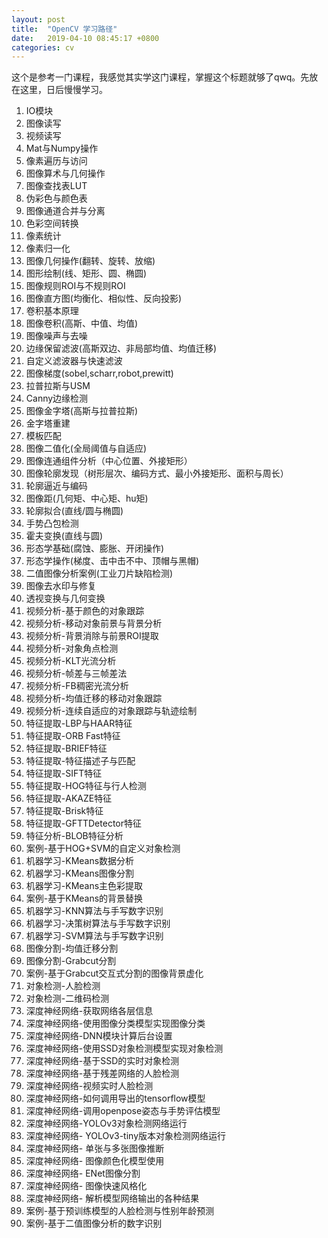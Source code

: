 ```yaml
---
layout: post
title:  "OpenCV 学习路径"
date:   2019-04-10 08:45:17 +0800
categories: cv
---
```


<script type="text/javascript" async
  src="https://cdnjs.cloudflare.com/ajax/libs/mathjax/2.7.2/MathJax.js?config=TeX-MML-AM_CHTML">
</script>

这个是参考一门课程，我感觉其实学这门课程，掌握这个标题就够了qwq。先放在这里，日后慢慢学习。

1. IO模块
2. 图像读写
3. 视频读写
4. Mat与Numpy操作
5. 像素遍历与访问
6. 图像算术与几何操作
7. 图像查找表LUT
8. 伪彩色与颜色表
9. 图像通道合并与分离
10. 色彩空间转换
11. 像素统计
12. 像素归一化
13. 图像几何操作(翻转、旋转、放缩)
14. 图形绘制(线、矩形、圆、椭圆)
15. 图像规则ROI与不规则ROI
16. 图像直方图(均衡化、相似性、反向投影)
17. 卷积基本原理
18. 图像卷积(高斯、中值、均值)
19. 图像噪声与去噪
20. 边缘保留滤波(高斯双边、非局部均值、均值迁移)
21. 自定义滤波器与快速滤波
22. 图像梯度(sobel,scharr,robot,prewitt)
23. 拉普拉斯与USM
24. Canny边缘检测
25. 图像金字塔(高斯与拉普拉斯)
26. 金字塔重建
27. 模板匹配
28. 图像二值化(全局阈值与自适应)
29. 图像连通组件分析（中心位置、外接矩形）
30. 图像轮廓发现（树形层次、编码方式、最小外接矩形、面积与周长）
31. 轮廓逼近与编码
32. 图像距(几何矩、中心矩、hu矩)
33. 轮廓拟合(直线/圆与椭圆)
34. 手势凸包检测
35. 霍夫变换(直线与圆)
36. 形态学基础(腐蚀、膨胀、开闭操作)
37. 形态学操作(梯度、击中击不中、顶帽与黑帽)
38. 二值图像分析案例(工业刀片缺陷检测)
39. 图像去水印与修复
40. 透视变换与几何变换
41. 视频分析-基于颜色的对象跟踪
42. 视频分析-移动对象前景与背景分析
43. 视频分析-背景消除与前景ROI提取
44. 视频分析-对象角点检测
45. 视频分析-KLT光流分析
46. 视频分析-帧差与三帧差法
47. 视频分析-FB稠密光流分析
48. 视频分析-均值迁移的移动对象跟踪
49. 视频分析-连续自适应的对象跟踪与轨迹绘制
50. 特征提取-LBP与HAAR特征
51. 特征提取-ORB Fast特征
52. 特征提取-BRIEF特征
53. 特征提取-特征描述子与匹配
54. 特征提取-SIFT特征
55. 特征提取-HOG特征与行人检测
56. 特征提取-AKAZE特征
57. 特征提取-Brisk特征
58. 特征提取-GFTTDetector特征
59. 特征分析-BLOB特征分析
60. 案例-基于HOG+SVM的自定义对象检测
61. 机器学习-KMeans数据分析
62. 机器学习-KMeans图像分割
63. 机器学习-KMeans主色彩提取
64. 案例-基于KMeans的背景替换
65. 机器学习-KNN算法与手写数字识别
66. 机器学习-决策树算法与手写数字识别
67. 机器学习-SVM算法与手写数字识别
68. 图像分割-均值迁移分割
69. 图像分割-Grabcut分割
70. 案例-基于Grabcut交互式分割的图像背景虚化
71. 对象检测-人脸检测
72. 对象检测-二维码检测
73. 深度神经网络-获取网络各层信息
74. 深度神经网络-使用图像分类模型实现图像分类
75. 深度神经网络-DNN模块计算后台设置
76. 深度神经网络-使用SSD对象检测模型实现对象检测
77. 深度神经网络-基于SSD的实时对象检测
78. 深度神经网络-基于残差网络的人脸检测
79. 深度神经网络-视频实时人脸检测
80. 深度神经网络-如何调用导出的tensorflow模型
81. 深度神经网络-调用openpose姿态与手势评估模型
82. 深度神经网络-YOLOv3对象检测网络运行
83. 深度神经网络- YOLOv3-tiny版本对象检测网络运行
84. 深度神经网络- 单张与多张图像推断
85. 深度神经网络- 图像颜色化模型使用
86. 深度神经网络- ENet图像分割
87. 深度神经网络- 图像快速风格化
88. 深度神经网络- 解析模型网络输出的各种结果
89. 案例-基于预训练模型的人脸检测与性别年龄预测
90. 案例-基于二值图像分析的数字识别